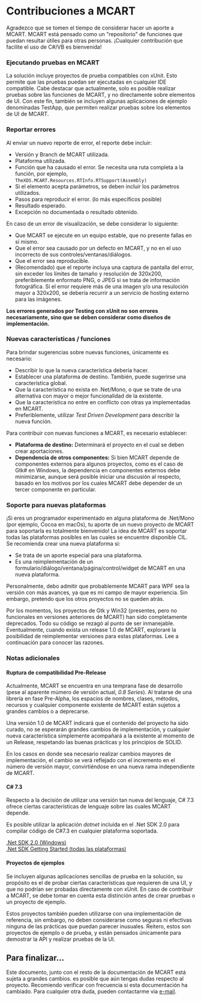 # Contribuciones a MCART
Agradezco que se tomen el tiempo de considerar hacer un aporte a MCART. MCART
está pensado como un "repositorio" de funciones que puedan resultar útiles para
otras personas. ¡Cualquier contribución que facilite el uso de C#/VB es
bienvenida!
### Ejecutando pruebas en MCART
La solución incluye proyectos de prueba compatibles con xUnit. Esto permite que
las pruebas puedan ser ejecutadas en cualquier IDE compatible. Cabe destacar que
actualmente, solo es posible realizar pruebas sobre las funciones de MCART, y no
directamente sobre elementos de UI. Con este fin, también se incluyen algunas
aplicaciones de ejemplo denominadas TestApp, que permiten realizar pruebas sobre
los elementos de UI de MCART.
### Reportar errores
Al enviar un nuevo reporte de error, el reporte debe incluir:
* Versión y Branch de MCART utilizada.
* Plataforma utilizada.
* Función que ha causado el error. Se necesita una ruta completa a la función, por ejemplo, `TheXDS.MCART.Resources.RTInfo.RTSupport(Assembly)`
* Si el elemento acepta parámetros, se deben incluir los parámetros utilizados.
* Pasos para reproducir el error. (lo más específicos posible)
* Resultado esperado.
* Excepción no documentada o resultado obtenido.

En caso de un error de visualización, se debe considerar lo siguiente:
* Que MCART se ejecute en un equipo estable, que no presente fallas en sí mismo.
* Que el error sea causado por un defecto en MCART, y no en el uso incorrecto de sus controles/ventanas/diálogos.
* Que el error sea reproducible.
* (Recomendado) que el reporte incluya una captura de pantalla del error, sin exceder los límites de tamaño y resolución de 320x200, preferiblemente enformato PNG, o JPEG si se trata de información fotográfica. Si el error requiere más de una imagen y/o una resuloción mayor a 320x200, se debería recurrir a un servicio de hosting externo para las imágenes.

**Los errores generados por Testing con xUnit no son errores necesariamente, sino que se deben considerar como diseños de implementación.**
### Nuevas características / funciones
Para brindar sugerencias sobre nuevas funciones, únicamente es necesario:
* Describir lo que la nueva característica debería hacer.
* Establecer una plataforma de destino. También, puede sugerirse una característica global.
* Que la característica no exista en .Net/Mono, o que se trate de una alternativa con mayor o mejor funcionalidad de la existente.
* Que la característica no entre en conflicto con otras ya implementadas en MCART.
* Preferiblemente, utilizar *Test Driven Development* para describir la nueva función.

Para contribuir con nuevas funciones a MCART, es necesario establecer:
* **Plataforma de destino:** Determinará el proyecto en el cual se deben crear aportaciones.
* **Dependencia de otros componentes:** Si bien MCART depende de componentes externos para algunos proyectos, como es el caso de Gtk# en Windows, la dependencia en componentes externos debe minimizarse, aunque será posible iniciar una discusión al respecto, basado en los motivos por los cuales MCART debe depender de un tercer componente en particular.
### Soporte para nuevas plataformas
¡Si eres un programador experimentado en alguna plataforma de .Net/Mono (por ejemplo, Cocoa en macOs), tu aporte de un nuevo proyecto de MCART para soportarla es totalmente bienvenido! La idea de MCART es soportar todas las plataformas posibles en las cuales se encuentre disponible CIL. Se recomienda crear una nueva plataforma si:
* Se trata de un aporte especial para una plataforma.
* Es una reimplementación de un formulario/diálogo/ventana/página/control/widget de MCART en una nueva plataforma.

Personalmente, debo admitir que probablemente MCART para WPF sea la versión con
más avances, ya que es mi campo de mayor experiencia. Sin embargo, pretendo que
los otros proyectos no se queden atrás.

Por los momentos, los proyectos de Gtk y Win32 (presentes, pero no funcionales
en versiones anteriores de MCART) han sido completamente deprecados. Todo su
código se rezagó al punto de ser inmanejable. Eventualmente, cuando exista un
release 1.0 de MCART, exploraré la posibilidad de reimplementar versiones para
estas plataformas. Lee a continuación para conocer las razones.

### Notas adicionales
#### Ruptura de compatibilidad Pre-Release
Actualmente, MCART se encuentra en una temprana fase de desarrollo (pese al
aparente múmero de versión actual, *0.8 Series*). Al tratarse de una librería en
fase Pre-Alpha, los espacios de nombres, clases, métodos, recursos y cualquier
componente existente de MCART están sujetos a grandes cambios o a deprecarse.

Una versión 1.0 de MCART indicará que el contenido del proyecto ha sido curado,
no se esperarán grandes cambios de implementación, y cualquier nueva
característica simplemente acompañará a la existente al momento de un Release,
respetando las buenas prácticas y los principios de SOLID.

En los casos en donde sea necesario realizar cambios mayores de implementación,
el cambio se verá reflejado con el incremento en el número de versión mayor,
convirtiéndose en una nueva rama independiente de MCART.

#### C# 7.3
Respecto a la decisión de utilizar una versión tan nueva del lenguaje, C# 7.3
ofrece ciertas características de lenguaje sobre las cuales MCART depende.

Es posible utilizar la aplicación *dotnet* incluída en el .Net SDK 2.0 para
compilar código de C#7.3 en cualquier plataforma soportada.

[.Net SDK 2.0 (Windows)](https://www.microsoft.com/download/details.aspx?id=19988)  
[.Net SDK Getting Started (todas las plataformas)](https://www.microsoft.com/net/core)

#### Proyectos de ejemplos
Se incluyen algunas aplicaciones sencillas de prueba en la solución, su
propósito es el de probar ciertas características que requieren de una UI, y
que no podrían ser probadas directamente con xUnit. En caso de contribuir a 
MCART, se debe tomar en cuenta esta distinción antes de crear pruebas o un
proyecto de ejemplo.

Estos proyectos también pueden utilizarse con una implementación de referencia,
sin embargo, no deben considerarse como seguras ni efectivas ninguna de las
prácticas que puedan parecer inusuales. Reitero, estos son proyectos de ejemplo
o de prueba, y están pensados únicamente para demostrar la API y realizar
pruebas de la UI.
## Para finalizar...
Este documento, junto con el resto de la documentación de MCART está sujeta a 
grandes cambios. es posible que aún tengas dudas respecto al proyecto. 
Recomiendo verificar con frecuencia si esta documentación ha cambiado. Para 
cualquier otra duda, pueden contactarme via 
[e-mail](mailto:xds_xps_ivx@hotmail.com).
